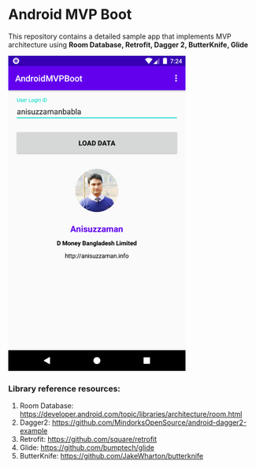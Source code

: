 # Android MVP Boot
This repository contains a detailed sample app that implements MVP architecture using 
**Room Database,
 Retrofit,
 Dagger 2,
 ButterKnife, 
 Glide**

<p align="left">
    <img src=https://github.com/anisuzzamanbabla/AndroidMVPBoot/blob/master/screenshot/screenshot1.png width=360 height=640 />
</p>

### Library reference resources:
1. Room Database: https://developer.android.com/topic/libraries/architecture/room.html
2. Dagger2: https://github.com/MindorksOpenSource/android-dagger2-example
3. Retrofit: https://github.com/square/retrofit
4. Glide: https://github.com/bumptech/glide
5. ButterKnife: https://github.com/JakeWharton/butterknife



